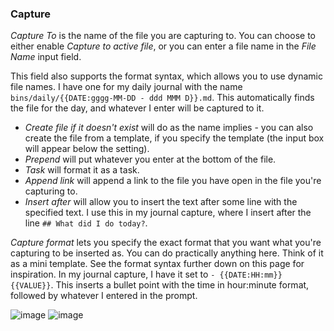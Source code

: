 ### Capture
_Capture To_ is the name of the file you are capturing to. 
You can choose to either enable _Capture to active file_, or you can enter a file name in the _File Name_ input field.

This field also supports the format syntax, which allows you to use dynamic file names.
I have one for my daily journal with the name `bins/daily/{{DATE:gggg-MM-DD - ddd MMM D}}.md`.
This automatically finds the file for the day, and whatever I enter will be captured to it.

- _Create file if it doesn't exist_ will do as the name implies - you can also create the file from a template, if you specify the template (the input box will appear below the setting).
- _Prepend_ will put whatever you enter at the bottom of the file.
- _Task_ will format it as a task.
- _Append link_ will append a link to the file you have open in the file you're capturing to.
- _Insert after_ will allow you to insert the text after some line with the specified text. I use this in my journal capture, where I insert after the line `## What did I do today?`.

_Capture format_ lets you specify the exact format that you want what you're capturing to be inserted as. You can do practically anything here. Think of it as a mini template.
See the format syntax further down on this page for inspiration.
In my journal capture, I have it set to `- {{DATE:HH:mm}} {{VALUE}}`. This inserts a bullet point with the time in hour:minute format, followed by whatever I entered in the prompt.

![image](https://user-images.githubusercontent.com/29108628/123451366-e025e280-d5dd-11eb-81b6-c21f3ad1823d.png)
![image](https://user-images.githubusercontent.com/29108628/123451469-e61bc380-d5dd-11eb-80d1-7667427656f3.png)
